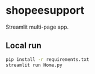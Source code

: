 # shopeesupport

Streamlit multi-page app.

## Local run
```bash
pip install -r requirements.txt
streamlit run Home.py
